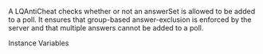 A LQAntiCheat checks whether or not an answerSet is allowed to be added to a poll. It ensures that group-based answer-exclusion is enforced by the server and that multiple answers cannot be added to a poll.

Instance Variables
